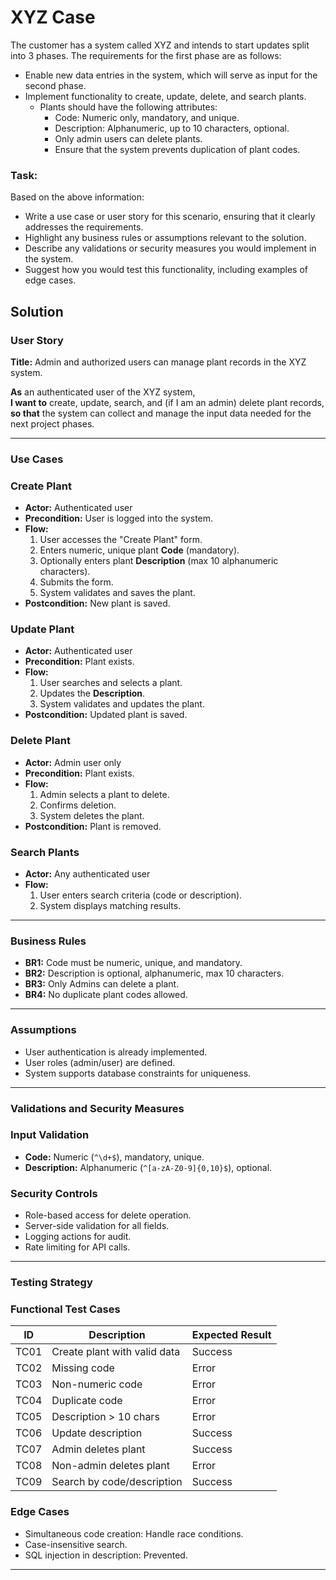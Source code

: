 # XYZ Case

The customer has a system called XYZ and intends to start updates split into 3 phases. The requirements for the first phase are as follows:
- Enable new data entries in the system, which will serve as input for the second phase.
- Implement functionality to create, update, delete, and search plants.
  - Plants should have the following attributes:
    - Code: Numeric only, mandatory, and unique.
    - Description: Alphanumeric, up to 10 characters, optional.
    - Only admin users can delete plants.
    - Ensure that the system prevents duplication of plant codes.
    
### Task:
Based on the above information:

- Write a use case or user story for this scenario, ensuring that it clearly addresses the requirements.
- Highlight any business rules or assumptions relevant to the solution.
- Describe any validations or security measures you would implement in the system.
- Suggest how you would test this functionality, including examples of edge cases.


## Solution


### User Story

**Title:** Admin and authorized users can manage plant records in the XYZ system.

**As** an authenticated user of the XYZ system,  
**I want to** create, update, search, and (if I am an admin) delete plant records,  
**so that** the system can collect and manage the input data needed for the next project phases.

---

### Use Cases

### Create Plant
- **Actor:** Authenticated user
- **Precondition:** User is logged into the system.
- **Flow:**
  1. User accesses the "Create Plant" form.
  2. Enters numeric, unique plant **Code** (mandatory).
  3. Optionally enters plant **Description** (max 10 alphanumeric characters).
  4. Submits the form.
  5. System validates and saves the plant.
- **Postcondition:** New plant is saved.

### Update Plant
- **Actor:** Authenticated user
- **Precondition:** Plant exists.
- **Flow:**
  1. User searches and selects a plant.
  2. Updates the **Description**.
  3. System validates and updates the plant.
- **Postcondition:** Updated plant is saved.

### Delete Plant
- **Actor:** Admin user only
- **Precondition:** Plant exists.
- **Flow:**
  1. Admin selects a plant to delete.
  2. Confirms deletion.
  3. System deletes the plant.
- **Postcondition:** Plant is removed.

### Search Plants
- **Actor:** Any authenticated user
- **Flow:**
  1. User enters search criteria (code or description).
  2. System displays matching results.

---

### Business Rules

- **BR1:** Code must be numeric, unique, and mandatory.
- **BR2:** Description is optional, alphanumeric, max 10 characters.
- **BR3:** Only Admins can delete a plant.
- **BR4:** No duplicate plant codes allowed.

---

### Assumptions

- User authentication is already implemented.
- User roles (admin/user) are defined.
- System supports database constraints for uniqueness.

---

### Validations and Security Measures

### Input Validation
- **Code:** Numeric (`^\d+$`), mandatory, unique.
- **Description:** Alphanumeric (`^[a-zA-Z0-9]{0,10}$`), optional.

### Security Controls
- Role-based access for delete operation.
- Server-side validation for all fields.
- Logging actions for audit.
- Rate limiting for API calls.

---

### Testing Strategy

### Functional Test Cases

| ID | Description | Expected Result |
|----|-------------|-----------------|
| TC01 | Create plant with valid data | Success |
| TC02 | Missing code | Error |
| TC03 | Non-numeric code | Error |
| TC04 | Duplicate code | Error |
| TC05 | Description > 10 chars | Error |
| TC06 | Update description | Success |
| TC07 | Admin deletes plant | Success |
| TC08 | Non-admin deletes plant | Error |
| TC09 | Search by code/description | Success |

### Edge Cases

- Simultaneous code creation: Handle race conditions.
- Case-insensitive search.
- SQL injection in description: Prevented.

---

